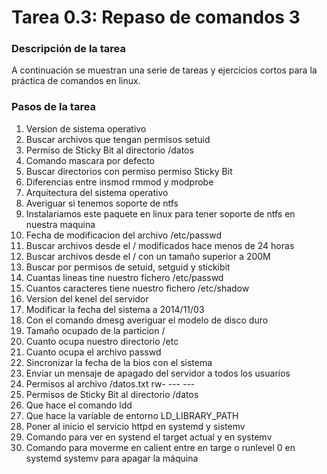 # **Tarea 0.3: Repaso de comandos 3**

### **Descripción de la tarea**

A continuación se muestran una serie de tareas y ejercicios cortos para la práctica de comandos en linux.

### **Pasos de la tarea**

1. Version de sistema operativo
2. Buscar archivos que tengan permisos setuid
3. Permiso de Sticky Bit al directorio /datos
4. Comando mascara por defecto
5. Buscar directorios con permiso permiso Sticky Bit
6. Diferencias entre insmod rmmod y modprobe
7. Arquitectura del sistema operativo
8. Averiguar si tenemos soporte de ntfs
9. Instalariamos este paquete en linux para tener soporte de ntfs en nuestra maquina
10. Fecha de modificacion del archivo /etc/passwd
11. Buscar archivos desde el / modificados hace menos de 24 horas
12. Buscar archivos desde el / con un tamaño superior a 200M
13. Buscar por permisos de setuid, setguid y stickibit
14. Cuantas lineas tine nuestro fichero /etc/passwd
15. Cuantos caracteres tiene nuestro fichero /etc/shadow
16. Version del kenel del servidor
17. Modificar la fecha del sistema a 2014/11/03
18. Con el comando dmesg averiguar el modelo de disco duro
19. Tamaño ocupado de la particion /
20. Cuanto ocupa nuestro directorio /etc
21. Cuanto ocupa el archivo passwd 
22. Sincronizar la fecha de la bios con el sistema
23. Enviar un mensaje de apagado del servidor a todos los usuarios
24. Permisos al archivo  /datos.txt rw- --- ---
25. Permisos de Sticky Bit al directorio /datos
26. Que hace el comando ldd
27. Que hace la variable de entorno LD_LIBRARY_PATH
28. Poner al inicio el servicio httpd en systemd y sistemv
29. Comando para ver en systend el target actual y en systemv
30. Comando para moverme en calient entre en targe o runlevel 0 en systemd systemv para apagar la máquina
